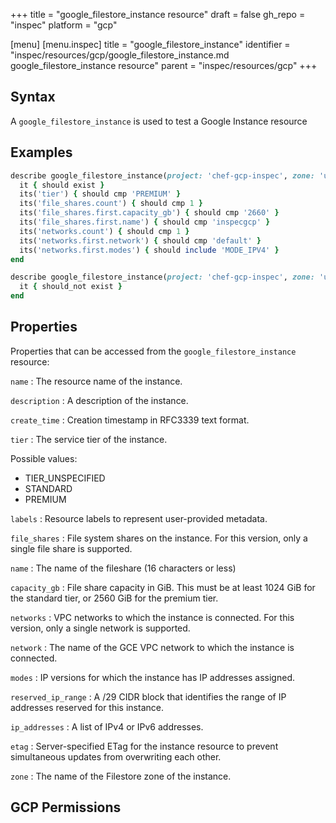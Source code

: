 +++
title = "google_filestore_instance resource"
draft = false
gh_repo = "inspec"
platform = "gcp"

[menu]
  [menu.inspec]
    title = "google_filestore_instance"
    identifier = "inspec/resources/gcp/google_filestore_instance.md google_filestore_instance resource"
    parent = "inspec/resources/gcp"
+++

## Syntax

A `google_filestore_instance` is used to test a Google Instance resource

## Examples

```ruby
describe google_filestore_instance(project: 'chef-gcp-inspec', zone: 'us-central1-b', name: 'inspecgcp') do
  it { should exist }
  its('tier') { should cmp 'PREMIUM' }
  its('file_shares.count') { should cmp 1 }
  its('file_shares.first.capacity_gb') { should cmp '2660' }
  its('file_shares.first.name') { should cmp 'inspecgcp' }
  its('networks.count') { should cmp 1 }
  its('networks.first.network') { should cmp 'default' }
  its('networks.first.modes') { should include 'MODE_IPV4' }
end

describe google_filestore_instance(project: 'chef-gcp-inspec', zone: 'us-central1-b', name: 'nonexistent') do
  it { should_not exist }
end
```

## Properties

Properties that can be accessed from the `google_filestore_instance` resource:

`name`
: The resource name of the instance.

`description`
: A description of the instance.

`create_time`
: Creation timestamp in RFC3339 text format.

`tier`
: The service tier of the instance.

  Possible values:

  - TIER_UNSPECIFIED
  - STANDARD
  - PREMIUM

`labels`
: Resource labels to represent user-provided metadata.

`file_shares`
: File system shares on the instance. For this version, only a single file share is supported.

  `name`
  : The name of the fileshare (16 characters or less)

  `capacity_gb`
  : File share capacity in GiB. This must be at least 1024 GiB for the standard tier, or 2560 GiB for the premium tier.

`networks`
: VPC networks to which the instance is connected. For this version, only a single network is supported.

  `network`
  : The name of the GCE VPC network to which the instance is connected.

  `modes`
  : IP versions for which the instance has IP addresses assigned.

  `reserved_ip_range`
  : A /29 CIDR block that identifies the range of IP addresses reserved for this instance.

  `ip_addresses`
  : A list of IPv4 or IPv6 addresses.

`etag`
: Server-specified ETag for the instance resource to prevent simultaneous updates from overwriting each other.

`zone`
: The name of the Filestore zone of the instance.

## GCP Permissions
